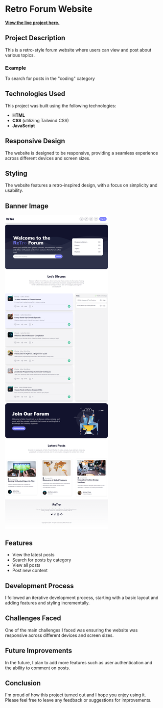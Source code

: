 # Retro Forum Website

**[View the live project here.](https://n-retro-forumg.netlify.app/)**

## Project Description

This is a retro-style forum website where users can view and post about various topics.


### Example

To search for posts in the "coding" category
## Technologies Used

This project was built using the following technologies:

- **HTML**
- **CSS** (utilizing Tailwind CSS)
- **JavaScript**

## Responsive Design

The website is designed to be responsive, providing a seamless experience across different devices and screen sizes.

## Styling

The website features a retro-inspired design, with a focus on simplicity and usability.

## Banner Image

![Retro Forum Banner](images/Retro-Forum-Full.png)

## Features

- View the latest posts
- Search for posts by category
- View all posts
- Post new content

## Development Process

I followed an iterative development process, starting with a basic layout and adding features and styling incrementally.

## Challenges Faced

One of the main challenges I faced was ensuring the website was responsive across different devices and screen sizes.

## Future Improvements

In the future, I plan to add more features such as user authentication and the ability to comment on posts.

## Conclusion

I'm proud of how this project turned out and I hope you enjoy using it. Please feel free to leave any feedback or suggestions for improvements.
